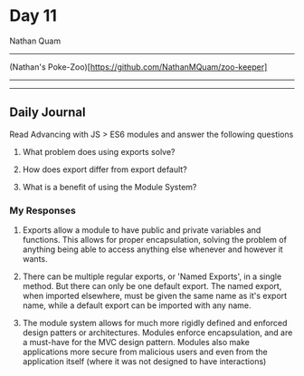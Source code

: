 # Day 11
Nathan Quam

---

(Nathan's Poke-Zoo)[https://github.com/NathanMQuam/zoo-keeper]

---
---

## Daily Journal

Read Advancing with JS > ES6 modules and answer the following questions

1. What problem does using exports solve?

2. How does export differ from export default?

3. What is a benefit of using the Module System?

### My Responses

1. Exports allow a module to have public and private variables and functions. This allows for proper encapsulation, solving the problem of anything being able to access anything else whenever and however it wants.

2. There can be multiple regular exports, or 'Named Exports', in a single method. But there can only be one default export. The named export, when imported elsewhere, must be given the same name as it's export name, while a default export can be imported with any name.

3. The module system allows for much more rigidly defined and enforced design patters or architectures. Modules enforce encapsulation, and are a must-have for the MVC design pattern. Modules also make applications more secure from malicious users and even from the application itself (where it was not designed to have interactions)